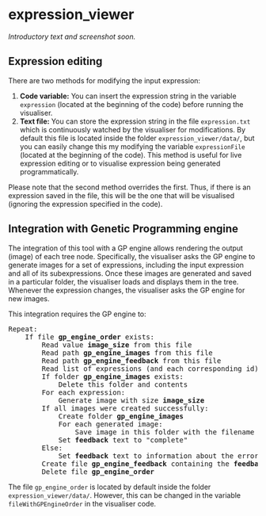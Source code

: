 # expression_viewer

_Introductory text and screenshot soon._

## Expression editing

There are two methods for modifying the input expression:

1. **Code variable:** You can insert the expression string in the variable `expression` (located at the beginning of the code) before running the visualiser.
2. **Text file:** You can store the expression string in the file `expression.txt` which is continuously watched by the visualiser for modifications. By default this file is located inside the folder `expression_viewer/data/`, but you can easily change this my modifying the variable `expressionFile` (located at the beginning of the code). This method is useful for live expression editing or to visualise expression being generated programmatically.

Please note that the second method overrides the first. Thus, if there is an expression saved in the file, this will be the one that will be visualised (ignoring the expression specified in the code).

## Integration with Genetic Programming engine

The integration of this tool with a GP engine allows rendering the output (image) of each tree node. Specifically, the visualiser asks the GP engine to generate images for a set of expressions, including the input expression and all of its subexpressions. Once these images are generated and saved in a particular folder, the visualiser loads and displays them in the tree. Whenever the expression changes, the visualiser asks the GP engine for new images.

This integration requires the GP engine to:

<pre>
Repeat:
    If file <b>gp_engine_order</b> exists:
        Read value <b>image_size</b> from this file
        Read path <b>gp_engine_images</b> from this file
        Read path <b>gp_engine_feedback</b> from this file
        Read list of expressions (and each corresponding id) from this file
        If folder <b>gp_engine_images</b> exists:
            Delete this folder and contents
        For each expression:
            Generate image with size <b>image_size</b>
        If all images were created successfully:
            Create folder <b>gp_engine_images</b>
            For each generated image:
                Save image in this folder with the filename <b>expression_id.png</b>
            Set <b>feedback</b> text to "complete"
        Else:
            Set <b>feedback</b> text to information about the errors that occured
        Create file <b>gp_engine_feedback</b> containing the <b>feedback</b> text
        Delete file <b>gp_engine_order</b>
</pre>

The file `gp_engine_order` is located by default inside the folder `expression_viewer/data/`. However, this can be changed in the variable `fileWithGPEngineOrder` in the visualiser code.

